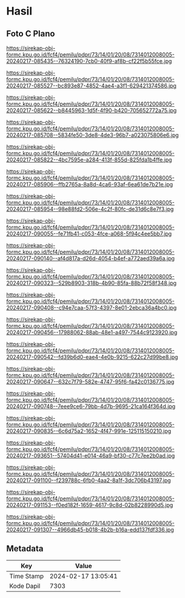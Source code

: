 # Hasil

## Foto C Plano

https://sirekap-obj-formc.kpu.go.id/fcf4/pemilu/pdpr/73/14/01/20/08/7314012008005-20240217-085435--76324190-7cb0-40f9-af8b-cf22f5b55fce.jpg

https://sirekap-obj-formc.kpu.go.id/fcf4/pemilu/pdpr/73/14/01/20/08/7314012008005-20240217-085527--bc893e87-4852-4ae4-a3f1-629421374586.jpg

https://sirekap-obj-formc.kpu.go.id/fcf4/pemilu/pdpr/73/14/01/20/08/7314012008005-20240217-085622--b8445963-1d5f-4f90-b420-705652772a75.jpg

https://sirekap-obj-formc.kpu.go.id/fcf4/pemilu/pdpr/73/14/01/20/08/7314012008005-20240217-085708--5834fe50-3de8-4de3-96b7-a023075806e6.jpg

https://sirekap-obj-formc.kpu.go.id/fcf4/pemilu/pdpr/73/14/01/20/08/7314012008005-20240217-085822--4bc7595e-a284-413f-855d-825fda1b4ffe.jpg

https://sirekap-obj-formc.kpu.go.id/fcf4/pemilu/pdpr/73/14/01/20/08/7314012008005-20240217-085906--ffb2765a-8a8d-4ca6-93af-6ea61de7b21e.jpg

https://sirekap-obj-formc.kpu.go.id/fcf4/pemilu/pdpr/73/14/01/20/08/7314012008005-20240217-085954--98e88fd2-506e-4c2f-80fc-de31d6c8e7f3.jpg

https://sirekap-obj-formc.kpu.go.id/fcf4/pemilu/pdpr/73/14/01/20/08/7314012008005-20240217-090055--fe71fb41-c053-4fce-a068-5f94c4ee5bb7.jpg

https://sirekap-obj-formc.kpu.go.id/fcf4/pemilu/pdpr/73/14/01/20/08/7314012008005-20240217-090140--af4d817a-d26d-4054-b4ef-a772aed39a6a.jpg

https://sirekap-obj-formc.kpu.go.id/fcf4/pemilu/pdpr/73/14/01/20/08/7314012008005-20240217-090323--529b8903-318b-4b90-85fa-88b72f58f348.jpg

https://sirekap-obj-formc.kpu.go.id/fcf4/pemilu/pdpr/73/14/01/20/08/7314012008005-20240217-090408--c94e7caa-57f3-4397-8e01-2ebca36a4bc0.jpg

https://sirekap-obj-formc.kpu.go.id/fcf4/pemilu/pdpr/73/14/01/20/08/7314012008005-20240217-090456--17988062-88ab-48e1-a497-7544c9123920.jpg

https://sirekap-obj-formc.kpu.go.id/fcf4/pemilu/pdpr/73/14/01/20/08/7314012008005-20240217-090542--fd39b6d0-eae4-4e0b-9215-622c27d99be8.jpg

https://sirekap-obj-formc.kpu.go.id/fcf4/pemilu/pdpr/73/14/01/20/08/7314012008005-20240217-090647--632c7f79-582e-4747-95f6-fa42c0136775.jpg

https://sirekap-obj-formc.kpu.go.id/fcf4/pemilu/pdpr/73/14/01/20/08/7314012008005-20240217-090748--7eee9ce6-79bb-4d7b-9695-21ca164f364d.jpg

https://sirekap-obj-formc.kpu.go.id/fcf4/pemilu/pdpr/73/14/01/20/08/7314012008005-20240217-090835--6c6d75a2-1652-4f47-991e-125115150210.jpg

https://sirekap-obj-formc.kpu.go.id/fcf4/pemilu/pdpr/73/14/01/20/08/7314012008005-20240217-093651--57404d41-e014-46a9-bf30-c77c7ee2b0ad.jpg

https://sirekap-obj-formc.kpu.go.id/fcf4/pemilu/pdpr/73/14/01/20/08/7314012008005-20240217-091100--f239788c-6fb0-4aa2-8a1f-3dc706b43197.jpg

https://sirekap-obj-formc.kpu.go.id/fcf4/pemilu/pdpr/73/14/01/20/08/7314012008005-20240217-091153--f0ed182f-1659-4617-9c8d-02b8228990d5.jpg

https://sirekap-obj-formc.kpu.go.id/fcf4/pemilu/pdpr/73/14/01/20/08/7314012008005-20240217-091307--4966db45-b018-4b2b-b16a-edd137fdf336.jpg


## Metadata

| Key        | Value               |
| ---------- | ------------------- |
| Time Stamp | 2024-02-17 13:05:41 |
| Kode Dapil | 7303                |



